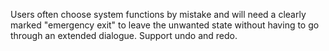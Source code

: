 Users often choose system functions by mistake and will need a clearly marked "emergency exit" to leave the unwanted state without having to go through an extended dialogue. Support undo and redo.